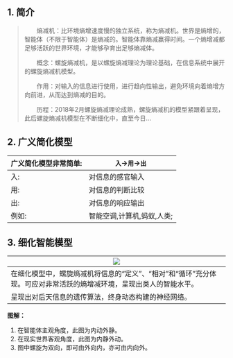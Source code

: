 ## 1. 简介

> 　　熵减机：比环境熵增速度慢的独立系统，称为熵减机。世界是熵增的，智能体（不限于智能体）是熵减的。智能体靠熵减赢得时间。一个熵增减都足够活跃的世界环境，才能够孕育出足够熵减体。
>
> 　　概念：螺旋熵减机，是以螺旋熵减理论为理论基础，在信息系统中展开的螺旋熵减机模型。
>
> 　　作用：对输入的信息进行使用，进行趋向性输出，避免环境向着熵增方向前进，从而达到熵减的目的。
>
> 　　历程：2018年2月螺旋熵减理论成熟，螺旋熵减机的模型紧跟着呈现，此后螺旋熵减机模型在不断细化中，直至今日...


## 2. 广义简化模型

| 广义简化模型非常简单: | `入`->`用`->`出` |
| --- | --- |
| 入: | 对信息的感官输入 |
| 用: | 对信息的判断比较 |
| 出: | 对信息的响应输出 |
| 例如: | 智能空调,计算机,蚂蚁,人类; |

## 3. 细化智能模型

| ![](../手写笔记/assets/267_信息熵减机模型_相对版.png) |
| --- |
| 在细化模型中，螺旋熵减机将信息的“定义”、“相对”和“循环”充分体现。可应对非常活跃的熵增减环境，呈现出类人的智能水平。 |
| 呈现出对后天信息的遗传算法，终身动态构建的神经网络。 |

**图解：**
1. 在智能体主观角度，此图为内动外静。
2. 在现实世界客观角度，此图为内静外动。
3. 图中螺旋为双向，即可由外向内，亦可由内向外。
